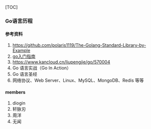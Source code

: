 [TOC]

### Go语言历程

#### 参考资料

1. https://github.com/polaris1119/The-Golang-Standard-Library-by-Example
2. [go入门指南](https://github.com/Unknwon/the-way-to-go_ZH_CN)
3. https://www.kancloud.cn/liupengjie/go/570004
4. Go 语言实战（Go In Action）
5. Go 语言圣经
6. 网络协议、Web Server、Linux、MySQL、MongoDB、Redis 等等





#### members

1. diogin
2. 轩脉刃
3. 周洋
4. 无闻